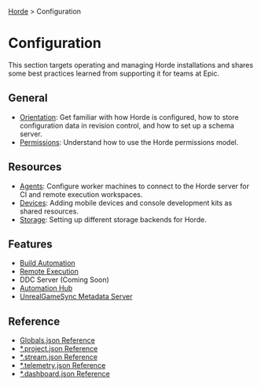 [Horde](../README.md) > Configuration

# Configuration

This section targets operating and managing Horde installations and shares some best practices learned from supporting it for teams at Epic.

## General

* [Orientation](Config/Orientation.md): Get familiar with how Horde is configured, how to store configuration data in
  revision control, and how to set up a schema server.
* [Permissions](Config/Permissions.md): Understand how to use the Horde permissions model.

## Resources

* [Agents](Config/Agents.md): Configure worker machines to connect to the Horde server for CI and remote execution workspaces.
* [Devices](Config/Devices.md): Adding mobile devices and console development kits as shared resources.
* [Storage](Config/Storage.md): Setting up different storage backends for Horde.

## Features

* [Build Automation](Config/BuildAutomation.md)
* [Remote Execution](Config/RemoteExecution.md)
* DDC Server (Coming Soon)
* [Automation Hub](Config/AutomationHub.md)
* [UnrealGameSync Metadata Server](Config/UgsMetadataServer.md)

## Reference

* [Globals.json Reference](Config/Schema/Globals.md)
* [*.project.json Reference](Config/Schema/Projects.md)
* [*.stream.json Reference](Config/Schema/Streams.md)
* [*.telemetry.json Reference](Config/Schema/Telemetry.md)
* [*.dashboard.json Reference](Config/Schema/Dashboard.md)
